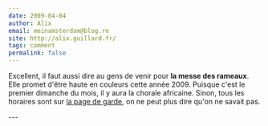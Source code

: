 ```yaml
---
date: 2009-04-04
author: Alix
email: meinamsterdam@blog.re
site: http://alix.guillard.fr/
tags: comment
permalink: false
---
```


<p>
Excellent, il faut aussi dire au gens de venir pour <b>la messe des rameaux</b>. Elle promet d'être haute en couleurs cette année 2009. Puisque c'est le premier dimanche du mois, il y aura la chorale africaine. Sinon, tous les horaires sont sur <a href="http://www.messecatholiqueamsterdam.org/index.html">la page de garde</a>, on ne peut plus dire qu'on ne savait pas. 
</p>
---